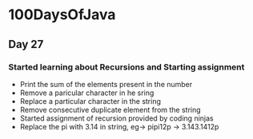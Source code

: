 # 100DaysOfJava

## Day 27

### Started learning about Recursions and Starting assignment

* Print the sum of the elements present in the number
* Remove a paricular character in he sring
* Replace a particular character in the string
* Remove consecutive duplicate element from the string
* Started assignment of recursion provided by coding ninjas
* Replace the pi with 3.14 in string, eg-> pipi12p -> 3.143.1412p